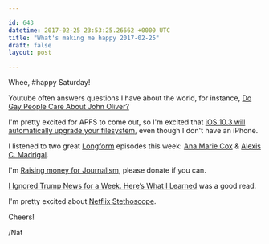 ```yaml
---

id: 643
datetime: 2017-02-25 23:53:25.26662 +0000 UTC
title: "What's making me happy 2017-02-25"
draft: false
layout: post

---
```


Whee, #happy Saturday!


Youtube often answers questions I have about the world, for instance, [Do Gay People Care About John Oliver?](https://www.youtube.com/watch?v=IAFS1gwzTTs&feature=youtu.be)

I'm pretty excited for APFS to come out, so I'm excited that [iOS 10.3 will automatically upgrade your filesystem](https://arstechnica.com/apple/2017/01/ios-10-3-will-be-apples-first-update-to-convert-storage-to-apfs/), even though I don't have an iPhone.

I listened to two great [Longform](https://longform.org/podcast) episodes this week: [Ana Marie Cox](http://pca.st/ImDB) & [Alexis C. Madrigal](http://pca.st/zEgw).

I'm [Raising money for Journalism](https://writing.natwelch.com/post/642), please donate if you can.

[I Ignored Trump News for a Week. Here’s What I Learned](https://nyti.ms/2ludepa) was a good read.

I'm pretty excited about [Netflix Stethoscope](http://techblog.netflix.com/2017/02/introducing-netflix-stethoscope.html).

Cheers!

/Nat
